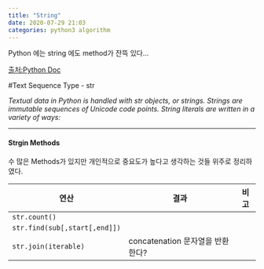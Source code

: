 ```yaml
---
title: "String"
date: 2020-07-29 21:03
categories: python3 algorithm
---
```

Python 에는 string 에도 method가 잔뜩 있다...

[출처:Python Doc](https://docs.python.org/3/library/stdtypes.html#text-sequence-type-str)

#Text Sequence Type - str

*Textual data in Python is handled with str objects, or strings. Strings are immutable sequences of Unicode code points. String literals are written in a variety of ways:*

---

#### Strgin Methods
수 많은 Methods가 있지만 개인적으로 중요도가 높다고 생각하는 것들 위주로 정리하였다.

|연산|결과|비고|
|---|           ---|---|
|`str.count()`|||
|`str.find(sub[,start[,end]])`|||
|`str.join(iterable)`|concatenation 문자열을 반환한다?||
